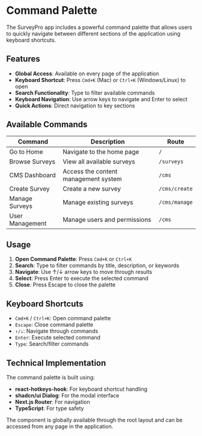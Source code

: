 # Command Palette

The SurveyPro app includes a powerful command palette that allows users to quickly navigate between different sections of the application using keyboard shortcuts.

## Features

- **Global Access**: Available on every page of the application
- **Keyboard Shortcut**: Press `Cmd+K` (Mac) or `Ctrl+K` (Windows/Linux) to open
- **Search Functionality**: Type to filter available commands
- **Keyboard Navigation**: Use arrow keys to navigate and Enter to select
- **Quick Actions**: Direct navigation to key sections

## Available Commands

| Command | Description | Route |
|---------|-------------|-------|
| Go to Home | Navigate to the home page | `/` |
| Browse Surveys | View all available surveys | `/surveys` |
| CMS Dashboard | Access the content management system | `/cms` |
| Create Survey | Create a new survey | `/cms/create` |
| Manage Surveys | Manage existing surveys | `/cms/manage` |
| User Management | Manage users and permissions | `/cms` |

## Usage

1. **Open Command Palette**: Press `Cmd+K` or `Ctrl+K`
2. **Search**: Type to filter commands by title, description, or keywords
3. **Navigate**: Use ↑/↓ arrow keys to move through results
4. **Select**: Press Enter to execute the selected command
5. **Close**: Press Escape to close the palette

## Keyboard Shortcuts

- `Cmd+K` / `Ctrl+K`: Open command palette
- `Escape`: Close command palette
- `↑/↓`: Navigate through commands
- `Enter`: Execute selected command
- `Type`: Search/filter commands

## Technical Implementation

The command palette is built using:
- **react-hotkeys-hook**: For keyboard shortcut handling
- **shadcn/ui Dialog**: For the modal interface
- **Next.js Router**: For navigation
- **TypeScript**: For type safety

The component is globally available through the root layout and can be accessed from any page in the application. 